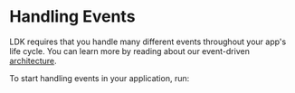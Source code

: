 # Handling Events

LDK requires that you handle many different events throughout your app's life cycle. You can learn more by reading about our event-driven [architecture](/overview/architecture.md).

To start handling events in your application, run:

<CodeSwitcher :languages="{rust:'Rust', kotlin:'Kotlin'}">
  <template v-slot:rust>

  ```rust
  use lightning::util::events::{Event};

  // In the event handler passed to BackgroundProcessor::start
  match event {
    Event::PaymentSent { payment_preimage } => {
            // Handle successful payment
    }
    Event::PaymentFailed { payment_hash, rejected_by_dest } => {
            // Handle failed payment
    }
    Event::FundingGenerationReady { .. } =>
}
  ```
  </template>

  <template v-slot:kotlin>
 
  ```kotlin
  import org.ldk.structs.Event

  if (event is Event.PaymentSent) {
    // Handle successful payment
  }

  if (event is Event.PaymentFailed) {
    // Handle failed payment
  }

  if (event is Event.FundingGenerationReady) {
    // Create a funding tx to be broadcast 
  }
  ```

  </template>
</CodeSwitcher>

